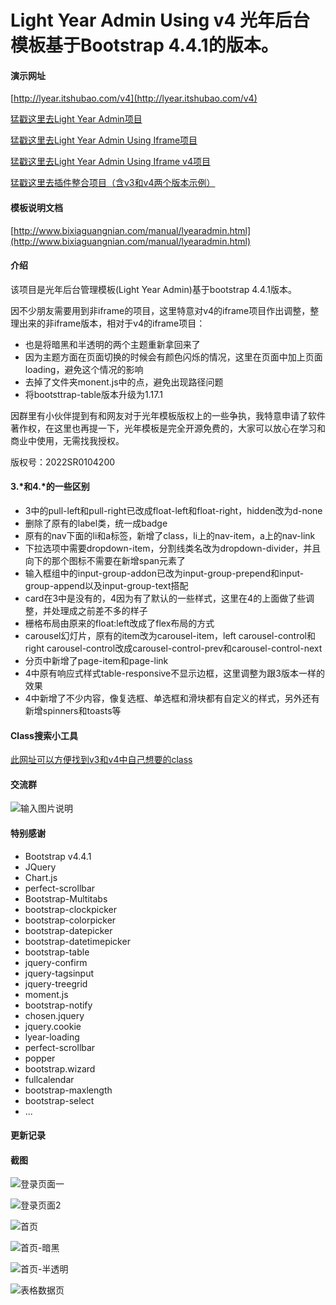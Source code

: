 # Light Year Admin Using v4 光年后台模板基于Bootstrap 4.4.1的版本。

#### 演示网址
[http://lyear.itshubao.com/v4](http://lyear.itshubao.com/v4)

[猛戳这里去Light Year Admin项目](https://gitee.com/yinqi/Light-Year-Admin-Template)

[猛戳这里去Light Year Admin Using Iframe项目](https://gitee.com/yinqi/Light-Year-Admin-Using-Iframe)

[猛戳这里去Light Year Admin Using Iframe v4项目](https://gitee.com/yinqi/Light-Year-Admin-Using-Iframe-v4)

[猛戳这里去插件整合项目（含v3和v4两个版本示例）](https://gitee.com/yinqi/Light-Year-Example)

#### 模板说明文档
[http://www.bixiaguangnian.com/manual/lyearadmin.html](http://www.bixiaguangnian.com/manual/lyearadmin.html)

#### 介绍
该项目是光年后台管理模板(Light Year Admin)基于bootstrap 4.4.1版本。

因不少朋友需要用到非iframe的项目，这里特意对v4的iframe项目作出调整，整理出来的非iframe版本，相对于v4的iframe项目：

- 也是将暗黑和半透明的两个主题重新拿回来了
- 因为主题方面在页面切换的时候会有颜色闪烁的情况，这里在页面中加上页面loading，避免这个情况的影响
- 去掉了文件夹monent.js中的点，避免出现路径问题
- 将bootsttrap-table版本升级为1.17.1

因群里有小伙伴提到有和网友对于光年模板版权上的一些争执，我特意申请了软件著作权，在这里也再提一下，光年模板是完全开源免费的，大家可以放心在学习和商业中使用，无需找我授权。

版权号：2022SR0104200

#### 3.*和4.*的一些区别
- 3中的pull-left和pull-right已改成float-left和float-right，hidden改为d-none
- 删除了原有的label类，统一成badge
- 原有的nav下面的li和a标签，新增了class，li上的nav-item，a上的nav-link
- 下拉选项中需要dropdown-item，分割线类名改为dropdown-divider，并且向下的那个图标不需要在新增span元素了
- 输入框组中的input-group-addon已改为input-group-prepend和input-group-append以及input-group-text搭配
- card在3中是没有的，4因为有了默认的一些样式，这里在4的上面做了些调整，并处理成之前差不多的样子
- 栅格布局由原来的float:left改成了flex布局的方式
- carousel幻灯片，原有的item改为carousel-item，left carousel-control和right carousel-control改成carousel-control-prev和carousel-control-next
- 分页中新增了page-item和page-link
- 4中原有响应式样式table-responsive不显示边框，这里调整为跟3版本一样的效果
- 4中新增了不少内容，像复选框、单选框和滑块都有自定义的样式，另外还有新增spinners和toasts等

#### Class搜索小工具
[此网址可以方便找到v3和v4中自己想要的class](http://libs.itshubao.com/lyear-search-class/)

#### 交流群
![输入图片说明](https://images.gitee.com/uploads/images/2021/0419/100848_c8cf9210_82992.png "光年后台模板交流群群聊二维码.png")

#### 特别感谢
- Bootstrap v4.4.1
- JQuery
- Chart.js
- perfect-scrollbar
- Bootstrap-Multitabs
- bootstrap-clockpicker
- bootstrap-colorpicker
- bootstrap-datepicker
- bootstrap-datetimepicker
- bootstrap-table
- jquery-confirm
- jquery-tagsinput
- jquery-treegrid
- moment.js
- bootstrap-notify
- chosen.jquery
- jquery.cookie
- lyear-loading
- perfect-scrollbar
- popper
- bootstrap.wizard
- fullcalendar
- bootstrap-maxlength
- bootstrap-select
- ...

#### 更新记录


#### 截图
![登录页面一](https://images.gitee.com/uploads/images/2020/0519/221358_55b9d666_82992.png "首页 - 光年(Light Year Admin V4)后台管理系统模板8.png")

![登录页面2](https://images.gitee.com/uploads/images/2020/0519/221535_3f2cd076_82992.png "登录页面 - 光年(Light Year Admin V4)后台管理系统模板7.png")

![首页](https://images.gitee.com/uploads/images/2020/0923/152922_ff633267_82992.png "光年后台管理模板-首页-1.png")

![首页-暗黑](https://images.gitee.com/uploads/images/2020/0923/152955_67da13cd_82992.png "光年后台管理模板-首页-暗黑.png")

![首页-半透明](https://images.gitee.com/uploads/images/2020/0923/153011_ffa2dcf0_82992.jpeg "光年后台管理模板-首页-半透明.jpg")

![表格数据页](https://images.gitee.com/uploads/images/2020/0923/153025_896c485d_82992.png "光年后台管理模板-数据页.png")


